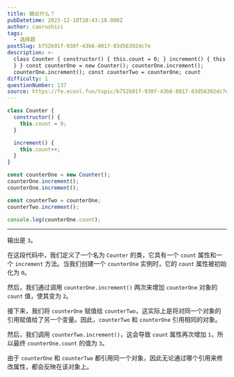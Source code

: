 ```yaml
---
title: 输出什么？
pubDatetime: 2023-12-18T20:43:18.000Z
author: caorushizi
tags:
  - 选择题
postSlug: b752b91f-930f-43b6-8017-83d56392dc7e
description: >-
  class Counter { constructor() { this.count = 0; } increment() { this.count++;
  } } const counterOne = new Counter(); counterOne.increment();
  counterOne.increment(); const counterTwo = counterOne; count
difficulty: 1
questionNumber: 137
source: https://fe.ecool.fun/topic/b752b91f-930f-43b6-8017-83d56392dc7e
---
```


```javascript
class Counter {
  constructor() {
    this.count = 0;
  }

  increment() {
    this.count++;
  }
}

const counterOne = new Counter();
counterOne.increment();
counterOne.increment();

const counterTwo = counterOne;
counterTwo.increment();

console.log(counterOne.count);
```

---

输出是 `3`。

在这段代码中，我们定义了一个名为 `Counter` 的类，它具有一个 `count` 属性和一个 `increment` 方法。当我们创建一个 `counterOne` 实例时，它的 `count` 属性被初始化为 `0`。

然后，我们通过调用 `counterOne.increment()` 两次来增加 `counterOne` 对象的 `count` 值，使其变为 `2`。

接下来，我们将 `counterOne` 赋值给 `counterTwo`，这实际上是将对同一个对象的引用赋值给了另一个变量。因此，`counterTwo` 和 `counterOne` 引用相同的对象。

然后，我们调用 `counterTwo.increment()`，这会导致 `count` 属性再次增加 `1`，所以最终 `counterOne.count` 的值为 `3`。

由于 `counterOne` 和 `counterTwo` 都引用同一个对象，因此无论通过哪个引用来修改属性，都会反映在该对象上。
